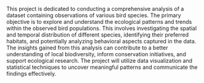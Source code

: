 This project is dedicated to conducting a comprehensive analysis of a dataset containing observations of various bird species. The primary objective is to explore and understand the ecological patterns and trends within the observed bird populations. This involves investigating the spatial and temporal distribution of different species, identifying their preferred habitats, and potentially analyzing behavioral aspects captured in the data. The insights gained from this analysis can contribute to a better understanding of local biodiversity, inform conservation initiatives, and support ecological research. The project will utilize data visualization and statistical techniques to uncover meaningful patterns and communicate the findings effectively.
